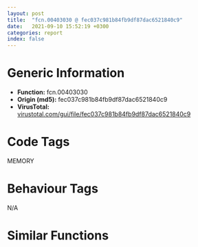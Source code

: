 ```yaml
---
layout: post
title:  "fcn.00403030 @ fec037c981b84fb9df87dac6521840c9"
date:   2021-09-10 15:52:19 +0300
categories: report
index: false
---
```


# Generic Information
- **Function:** fcn.00403030
- **Origin (md5):** fec037c981b84fb9df87dac6521840c9
- **VirusTotal:** [virustotal.com/gui/file/fec037c981b84fb9df87dac6521840c9][virustotal_ref]

# Code Tags
<span class="tag" id="MEMORY">MEMORY</span>


# Behaviour Tags
<span class="bhv-tag" id="na">N/A</span>

# Similar Functions
<script type="text/javascript" src="https://www.gstatic.com/charts/loader.js"></script>
<script type="text/javascript">

    google.charts.load('current', {'packages':['corechart']});
    google.charts.setOnLoadCallback(drawChart);

    function drawChart() {
    var data = new google.visualization.DataTable();
        data.addColumn('number', 'X');
        data.addColumn('number', 'Y');
        data.addColumn({type: 'string', role: 'tooltip', 'p': {'html': true}});
        data.addColumn({'type': 'string', 'role': 'style'});
        
        data.addRows([
    [99.57864379882812, 138.8228302001953, '<b><a href="/report/fcn.00403030@fec037c981b84fb9df87dac6521840c9">fcn.00403030</a><br>@fec037c981b84fb9df87dac6521840c9</b><br>', 'point { fill-color: #e0440e; }'],
[227.3767547607422, -82.2795181274414, '<b><a href="/report/fcn.00402ba0@2e1edbc8d641dbbe3e09e9f1f72cd2fc">fcn.00402ba0</a><br>@2e1edbc8d641dbbe3e09e9f1f72cd2fc</b><br>', 'null'],
[92.4074935913086, -9.018611907958984, '<b><a href="/report/fcn.00402cd0@fd17dad7a5809016e438b746adc04679">fcn.00402cd0</a><br>@fd17dad7a5809016e438b746adc04679</b><br>', 'null'],
[241.04107666015625, 198.59548950195312, '<b><a href="/report/fcn.004024f0@e5be9c1df6690f9880cc7a4e3bb82114">fcn.004024f0</a><br>@e5be9c1df6690f9880cc7a4e3bb82114</b><br>', 'null'],
[281.7623596191406, 55.846405029296875, '<b><a href="/report/fcn.00402980@d3b17e7234a8b4bee51cf688dbfdf6d0">fcn.00402980</a><br>@d3b17e7234a8b4bee51cf688dbfdf6d0</b><br>', 'null'],

        ]);

    var options = {
        title: 'Similarity Plot',
        legend: 'none',
        colors: ['#dedbd9', '#e6693e', '#ec8f6e', '#f3b49f', '#f6c7b6'],
        tooltip: {isHtml: true, trigger: 'both'},
        explorer: {
        actions: ["dragToZoom", "rightClickToReset"],
        },
        chartArea: {
        width: '80%',
        height: '80%'
        },
        width: '100%',
        height: '100%'
    };

    var chart = new google.visualization.ScatterChart(document.getElementById('chart_div'));

    chart.draw(data, options);
    }
    
</script>


<div id="chart_div" style="width: 100%px; height: 100%;"></div>

# Disassembled Code
{% highlight nasm %}

push ebp
mov ebp, esp
sub esp, 0xd4
cmp dword[ebp-0x14], 0x287
je 0x40304a
mov eax, dword[ebp-0xc]
cmp eax, dword[ebp-0x40]
jbe 0x403056
mov ecx, dword[ebp-0x5c]
add ecx, 0x35d
mov dword[ebp-0x4c], ecx
cmp dword[ebp-0x34], 0x106
jae 0x40306c
cmp dword[ebp-0x78], 0
jb 0x40306c
mov dword[ebp-0x7c], 0xfffffe95
mov edx, dword[ebp-0x30]
sub edx, dword[ebp-0x84]
sub edx, dword[ebp-0xc8]
mov dword[ebp-0x68], edx
cmp dword[ebp-0x38], 0xa4
jb 0x403098
cmp dword[ebp-0x58], 0x31b
jae 0x403098
mov eax, dword[ebp-0x5c]
cmp eax, dword[ebp-0x64]
jb 0x40309f
mov dword[ebp-0x1c], 0x756
cmp dword[ebp-0x50], 0x2cf
je 0x4030b1
cmp dword[ebp-0xc], 0x197
jae 0x4030b8
mov dword[ebp-0x14], 0xfffffff3
cmp dword[ebp-0x24], 0x3d9
jae 0x4030d9
mov ecx, dword[ebp-0x18]
cmp ecx, dword[ebp-0x34]
jne 0x4030d9
cmp dword[ebp-0x28], 0x2ba
ja 0x4030d9
mov dword[ebp-0x64], 0x384
cmp dword[ebp-0x60], 0x1a0
jne 0x4030f7
cmp dword[ebp-0x88], 0xcd
jae 0x403103
cmp dword[ebp-0x80], 0x3e0
jne 0x403103
mov edx, dword[ebp-4]
sub edx, dword[ebp-0x60]
mov dword[ebp-0xb4], edx
mov eax, dword[ebp-0x30]
cmp eax, dword[ebp-0x8c]
jb 0x40311d
cmp dword[ebp-0x14], 0x2af
jbe 0x40312f
cmp dword[ebp-0x24], 0x77
je 0x40312f
mov ecx, dword[ebp-0x48]
add ecx, 0x367
sub ecx, dword[ebp-0x48]
mov dword[ebp-0x90], ecx
mov edx, dword[ebp-0x90]
cmp edx, dword[ebp-0x60]
jae 0x403142
mov eax, dword[ebp-0x18]
cmp eax, dword[ebp-0x80]
je 0x40314b
cmp dword[ebp-0x18], 0x317
jne 0x403156
mov ecx, dword[ebp-0x34]
add ecx, dword[ebp-0x6c]
mov dword[ebp-0x5c], ecx
jmp 0x40316b
mov edx, dword[ebp-0x8c]
sub edx, dword[ebp-0x10]
movzx eax, word[ebp-0x5c]
sub edx, eax
mov dword[ebp-0x84], edx
cmp dword[ebp-0x40], 0x2c7
jb 0x403188
mov ecx, dword[ebp-0x1c]
cmp ecx, dword[ebp-0xb8]
ja 0x403188
cmp dword[ebp-0x14], 0x1d7
jne 0x40319b
mov edx, dword[ebp-0x14]
mov eax, dword[ebp-0x90]
lea ecx, [eax+edx-0x36e]
mov dword[ebp-0x54], ecx
cmp dword[ebp-0x10], 0x333
jne 0x4031b6
cmp dword[ebp-0x10], 0x2b8
je 0x4031c2
cmp dword[ebp-0x20], 0x1d9
jne 0x4031c2
mov edx, dword[ebp-0x58]
sub edx, dword[ebp-0x78]
mov dword[ebp-0x9c], edx
cmp dword[ebp-0x74], 0x128
jae 0x4031db
mov eax, dword[ebp-0x2c]
cmp eax, dword[ebp-0x14]
jae 0x4031ea
mov ecx, dword[ebp-4]
cmp ecx, dword[ebp-0x18]
je 0x4031ea
mov edx, dword[ebp-0x1c]
sub edx, 0x16b
sub edx, dword[ebp-0x44]
mov dword[ebp-0x80], edx
mov eax, dword[ebp-0x44]
cmp eax, dword[ebp-0x60]
ja 0x403202
cmp dword[ebp-0x2c], 0x143
jae 0x403202
mov dword[ebp-0x58], 0x8c8
push 0x40
push 0x1000
push 0x1a6ce7
push 0
call dword[sym.imp.KERNEL32.dll_VirtualAlloc]
mov dword[ebp-0xbc], eax
cmp dword[ebp-0x28], 0x2e8
je 0x40322e
cmp dword[ebp-4], 0x332
jne 0x40323f
mov ecx, dword[ebp-4]
mov edx, dword[ebp-0x80]
lea eax, [edx+ecx+0x1ba]
mov word[ebp-0x24], ax
cmp dword[ebp-0x9c], 0x108
je 0x40325c
cmp dword[ebp-0x34], 0x205
jb 0x40325c
mov ecx, dword[ebp-0x54]
cmp ecx, dword[ebp-0x6c]
je 0x40326e
mov edx, 0x302
sub edx, dword[ebp-0x68]
add edx, 0x2dd
mov word[ebp-0x34], dx
mov eax, dword[ebp-0x84]
cmp eax, dword[ebp-0x10]
jbe 0x403297
cmp dword[ebp-0x3c], 0x1e8
jne 0x403297
mov ecx, dword[ebp-0x38]
cmp ecx, dword[ebp-0x80]
ja 0x403297
mov edx, dword[ebp-0x3c]
add edx, 0xaa
mov word[ebp-0x18], dx
cmp dword[ebp-0x2c], 0x1a6
ja 0x4032a6
cmp dword[ebp-0x58], 0
jb 0x4032b1
mov eax, dword[ebp-0x24]
add eax, 0x174
mov dword[ebp-0x20], eax
mov ecx, dword[ebp-0x4c]
cmp ecx, dword[ebp-0x7c]
je 0x4032d3
cmp dword[ebp-0x20], 0x88
jne 0x4032d3
movzx edx, word[ebp-0x24]
mov eax, dword[ebp-0x40]
lea ecx, [eax+edx+0x2fd]
mov dword[ebp-0x7c], ecx
mov edx, dword[ebp-0x38]
cmp edx, dword[ebp-0x94]
jne 0x4032ed
cmp dword[ebp-0x80], 0
jb 0x4032ed
movzx eax, word[ebp-0x50]
cmp dword[ebp-0x20], eax
jb 0x4032f4
mov dword[ebp-4], 0xfffffe88
cmp dword[ebp-0xa8], 0x3a3
jae 0x40330c
cmp dword[ebp-0x88], 0x233
jae 0x403315
cmp dword[ebp-0x18], 0x1f0
jne 0x403324
mov ecx, dword[ebp-0x80]
add ecx, 0x261
mov dword[ebp-0x9c], ecx
mov edx, dword[ebp-0x58]
cmp edx, dword[ebp-0xb4]
jb 0x403346
cmp dword[ebp-0xb4], 0x223
jb 0x403346
mov eax, dword[ebp-0x44]
add eax, 0x1d4
mov dword[ebp-0xc], eax
mov ecx, dword[ebp-0xbc]
add ecx, 0xea000
mov dword[ebp-0xbc], ecx
cmp dword[ebp-0x38], 0
jae 0x403375
mov edx, dword[ebp-0x74]
cmp edx, dword[ebp-0x44]
jae 0x403375
mov eax, dword[ebp-0x28]
cmp eax, dword[ebp-0x78]
jbe 0x403375
mov dword[ebp-4], 0xfffffe91
cmp dword[ebp-0x54], 0xfd
jne 0x403390
mov ecx, dword[ebp-0x84]
cmp ecx, dword[ebp-0x64]
jbe 0x403390
mov dword[ebp-0x48], 0x107
mov dword[ebp-0xcc], 0x4ba0a8
cmp dword[ebp-0xc], 0x31c
jne 0x4033be
cmp dword[ebp-0xa4], 0x278
jae 0x4033be
mov edx, dword[ebp-0x28]
add edx, 0xa1
sub edx, dword[ebp-0x6c]
mov dword[ebp-0x24], edx
mov eax, dword[ebp-0x44]
cmp eax, dword[ebp-0x3c]
jne 0x4033e5
mov ecx, dword[ebp-0x54]
cmp ecx, dword[ebp-0x48]
jne 0x4033e5
cmp dword[ebp-0xb4], 0x186
jae 0x4033e5
mov edx, 0x131
sub edx, dword[ebp-0x14]
mov dword[ebp-0x44], edx
mov eax, dword[ebp-0x18]
cmp eax, dword[ebp-0x1c]
ja 0x4033fc
cmp dword[ebp-0x24], 0
je 0x4033fc
cmp dword[ebp-0x10], 0x1df
jae 0x40340b
mov ecx, dword[ebp-0x7c]
sub ecx, dword[ebp-0x14]
add ecx, dword[ebp-0x20]
mov dword[ebp-0x9c], ecx
cmp dword[ebp-0xc], 0x314
je 0x403425
mov edx, dword[ebp-0x24]
cmp edx, dword[ebp-0x1c]
jae 0x403430
cmp dword[ebp-0x78], 0x13f
jbe 0x403430
mov eax, dword[ebp-0x54]
add eax, 0x447
mov dword[ebp-0x14], eax
mov dword[ebp-8], 0
mov dword[ebp-4], 0
jmp 0x403449
mov ecx, dword[ebp-4]
add ecx, 1
mov dword[ebp-4], ecx
cmp dword[ebp-4], 3
jae 0x403460
mov edx, dword[ebp-0x40]
sub edx, dword[ebp-0x6c]
add edx, dword[ebp-0x14]
mov dword[ebp-0x9c], edx
jmp 0x403440
cmp dword[ebp-0x90], 0x116
je 0x403481
cmp dword[ebp-0x50], 0x155
jbe 0x403481
mov eax, dword[ebp-0xa8]
sub eax, dword[ebp-0x4c]
mov dword[ebp-0x18], eax
mov ecx, dword[ebp-0x4c]
sub ecx, 0xea
mov dword[ebp-0x44], ecx
cmp dword[ebp-0x88], 0x3e2
jb 0x4034aa
cmp dword[ebp-0x74], 0
jb 0x4034aa
mov edx, 0x352
sub edx, dword[ebp-0x5c]
mov dword[ebp-0x20], edx
mov dword[ebp-0xb0], 0x4b901496
mov dword[ebp-0xac], 0x8e51e322
mov eax, dword[ebp-0x1c]
cmp eax, dword[ebp-0xa4]
je 0x4034de
cmp dword[ebp-0x8c], 0x8f
jae 0x4034f2
cmp dword[ebp-0x54], 0x369
jb 0x4034f2
mov ecx, 0x236
sub ecx, dword[ebp-0x88]
sub ecx, 0x10d
mov dword[ebp-0x14], ecx
movzx edx, word[ebp-0x30]
add edx, dword[ebp-4]
movzx eax, word[ebp-0x4c]
sub edx, eax
mov dword[ebp-0x6c], edx
mov dword[ebp-0x98], 0xe3b87edd
cmp dword[ebp-0xc8], 0
jbe 0x40352d
mov ecx, dword[ebp-0x24]
cmp ecx, dword[ebp-0x50]
jne 0x40352d
mov edx, dword[ebp-0x88]
sub edx, dword[ebp-0x40]
mov word[ebp-0xa0], dx
cmp dword[ebp-0x68], 0x148
jae 0x40353f
cmp dword[ebp-0x1c], 0x30b
jbe 0x40354a
mov eax, dword[ebp-0x58]
sub eax, 0x13a
mov dword[ebp-0x54], eax
mov dword[ebp-0xc0], 0xe862fc85
mov ecx, dword[ebp-0x64]
mov edx, dword[ebp-0x94]
lea eax, [edx+ecx+0x367]
mov dword[ebp-0xc], eax
mov ecx, dword[ebp-0x7c]
cmp ecx, dword[ebp-0x18]
jae 0x40358d
mov edx, dword[ebp-0xb4]
cmp edx, dword[ebp-0x8c]
je 0x40358d
cmp dword[ebp-0x64], 0x114
jb 0x40358d
mov dword[ebp-0x80], 0x554
mov dword[ebp-8], 0
cmp dword[ebp-8], 0xb310
jae 0x403d5c
mov eax, 0x38e
sub eax, dword[ebp-0x78]
sub eax, 0x2da
mov byte[ebp-0x40], al
mov ecx, dword[ebp-0xb0]
xor ecx, dword[ebp-0xac]
mov dword[ebp-0xb0], ecx
mov edx, dword[ebp-0x30]
mov eax, dword[ebp-0xa8]
lea ecx, [eax+edx+0xa9]
mov dword[ebp-0x50], ecx
cmp dword[ebp-0x1c], 0x1e8
je 0x403604
cmp dword[ebp-0x54], 0x3e8
je 0x403604
mov edx, dword[ebp-0x7c]
cmp edx, dword[ebp-0x38]
jbe 0x403604
movzx eax, word[ebp-0x34]
mov ecx, 0x8b
sub ecx, eax
add ecx, dword[ebp-0x4c]
mov dword[ebp-0xa0], ecx
mov edx, dword[ebp-0x98]
xor edx, dword[ebp-0xb0]
mov dword[ebp-0x98], edx
mov eax, 0x55d
sub eax, dword[ebp-0xc4]
mov dword[ebp-0xc], eax
mov ecx, dword[ebp-0xc0]
add ecx, dword[ebp-0x98]
mov dword[ebp-0xc0], ecx
mov edx, dword[ebp-0x54]
cmp edx, dword[ebp-0x24]
je 0x40364f
mov eax, dword[ebp-0x6c]
cmp eax, dword[ebp-0x30]
jne 0x40364f
mov ecx, dword[ebp-0x64]
sub ecx, dword[ebp-0x3c]
mov dword[ebp-0x18], ecx
mov edx, dword[ebp-0x98]
xor edx, dword[ebp-0xc0]
mov dword[ebp-0x98], edx
mov eax, dword[ebp-0xac]
add eax, dword[ebp-0xb0]
mov dword[ebp-0xac], eax
cmp dword[ebp-0x44], 0
je 0x40368c
cmp dword[ebp-0x90], 0x1c6
jne 0x40368c
mov dword[ebp-0x38], 0x3f2
mov ecx, dword[ebp-0x58]
cmp ecx, dword[ebp-0x24]
jbe 0x4036ad
mov edx, dword[ebp-0x30]
cmp edx, dword[ebp-0xc8]
je 0x4036ad
mov eax, 0x146
sub eax, dword[ebp-0x2c]
mov dword[ebp-0x84], eax
mov ecx, dword[ebp-0xac]
xor ecx, dword[ebp-0x98]
mov dword[ebp-0xac], ecx
cmp dword[ebp-0x10], 0x31c
ja 0x4036e6
cmp dword[ebp-0x80], 0x168
jb 0x4036e6
cmp dword[ebp-0x7c], 0
jne 0x4036e6
mov edx, dword[ebp-0x28]
add edx, 0x37c
mov dword[ebp-0xa0], edx
cmp dword[ebp-0x44], 0xe5
jne 0x403704
mov eax, dword[ebp-0x64]
cmp eax, dword[ebp-0x10]
jne 0x403704
movzx ecx, word[ebp-0x70]
add ecx, 0x1fe
mov dword[ebp-0x2c], ecx
mov edx, dword[ebp-0x80]
cmp edx, dword[ebp-0x58]
ja 0x403721
cmp dword[ebp-0xb8], 0x1d0
jbe 0x40372d
cmp dword[ebp-0x1c], 0x38e
je 0x40372d
mov eax, dword[ebp-0x68]
add eax, 0x129
mov word[ebp-0x6c], ax
mov ecx, dword[ebp-0xbc]
add ecx, dword[ebp-8]
mov dword[ebp-0xd4], ecx
cmp dword[ebp-0x70], 0x2fe
je 0x403757
cmp dword[ebp-0x4c], 0x2c7
ja 0x403768
cmp dword[ebp-0xc], 0x1c9
je 0x403768
mov edx, 0x256
sub edx, dword[ebp-0x68]
sub edx, 0x13e
mov dword[ebp-0x40], edx
mov eax, dword[ebp-0xcc]
add eax, dword[ebp-8]
mov dword[ebp-0xd0], eax
cmp dword[ebp-0x1c], 0x386
jb 0x4037a1
cmp dword[ebp-0x28], 0
jne 0x4037a1
cmp dword[ebp-0x48], 0x21b
jbe 0x4037a1
mov ecx, dword[ebp-0x2c]
add ecx, 0x1e7
movzx edx, word[ebp-0x2c]
sub ecx, edx
mov dword[ebp-0x74], ecx
cmp dword[ebp-0xa8], 0x126
ja 0x4037be
cmp dword[ebp-0x2c], 0xf2
jne 0x4037be
mov eax, dword[ebp-0x5c]
cmp eax, dword[ebp-0x50]
jbe 0x4037c5
mov dword[ebp-0x6c], 0x1cd
mov dword[ebp-0x48], 0
jmp 0x4037d7
mov ecx, dword[ebp-0x48]
add ecx, 1
mov dword[ebp-0x48], ecx
cmp dword[ebp-0x48], 3
jae 0x4037f5
mov edx, dword[ebp-0x90]
sub edx, dword[ebp-0x8c]
sub edx, 0x30c
mov word[ebp-0x14], dx
jmp 0x4037ce
mov eax, dword[ebp-0xd0]
mov ecx, dword[eax]
xor ecx, dword[ebp-0xb0]
mov edx, dword[ebp-0xd4]
mov dword[edx], ecx
cmp dword[ebp-0x38], 0
jne 0x403817
cmp dword[ebp-0x7c], 0x78
ja 0x40381f
mov eax, dword[ebp-0x3c]
cmp eax, dword[ebp-0x10]
jne 0x403830
mov ecx, 0x8c
sub ecx, dword[ebp-0x50]
sub ecx, 0xe6
mov dword[ebp-0x28], ecx
mov edx, dword[ebp-0x24]
mov eax, dword[ebp-0x14]
lea ecx, [eax+edx-0x3a8]
mov dword[ebp-0xc], ecx
mov edx, dword[ebp-0x70]
cmp edx, dword[ebp-0x18]
jb 0x403850
mov eax, dword[ebp-0x54]
cmp eax, dword[ebp-0x20]
jne 0x403859
mov ecx, dword[ebp-0x38]
add ecx, dword[ebp-0x70]
mov dword[ebp-0x30], ecx
cmp dword[ebp-0x2c], 0
jbe 0x403883
cmp dword[ebp-0x28], 0
je 0x403883
cmp dword[ebp-0x84], 0x7e
jne 0x403883
mov edx, dword[ebp-0x24]
add edx, 0xa6
sub edx, dword[ebp-0xa0]
mov dword[ebp-0x84], edx
mov eax, dword[ebp-0x94]
mov ecx, dword[ebp-0xa4]
lea edx, [ecx+eax-0x156]
mov dword[ebp-0x4c], edx
mov eax, dword[ebp-0xc]
cmp eax, dword[ebp-0x78]
ja 0x4038bd
mov ecx, dword[ebp-0x48]
cmp ecx, dword[ebp-0x2c]
jne 0x4038bd
mov edx, dword[ebp-0x30]
cmp edx, dword[ebp-0x60]
jne 0x4038bd
mov eax, 0x14c
sub eax, dword[ebp-0xc]
mov word[ebp-0x40], ax
mov ecx, dword[ebp-8]
add ecx, 0xd213f
mov dword[ebp-8], ecx
mov edx, dword[ebp-0x50]
cmp edx, dword[ebp-0x44]
jne 0x4038e6
cmp dword[ebp-0x3c], 0x237
jae 0x4038f4
cmp dword[ebp-0x90], 0x190
jae 0x4038f4
mov eax, dword[ebp-0xa4]
add eax, 0xaf
mov dword[ebp-0x4c], eax
cmp dword[ebp-0x2c], 0x3d9
jae 0x40390a
cmp dword[ebp-0x70], 0
jne 0x40390a
mov dword[ebp-4], 0x1a6
mov ecx, dword[ebp-0xc]
cmp ecx, dword[ebp-0x68]
jne 0x403927
cmp dword[ebp-0x28], 0x32a
je 0x403927
mov edx, dword[ebp-0x54]
sub edx, dword[ebp-0xa4]
mov dword[ebp-0x4c], edx
mov eax, dword[ebp-0x20]
add eax, dword[ebp-0x60]
mov dword[ebp-0xc], eax
cmp dword[ebp-0x28], 0x3e6
je 0x403944
mov ecx, dword[ebp-0xa0]
cmp ecx, dword[ebp-0x3c]
jb 0x403950
mov edx, dword[ebp-0x74]
sub edx, 0x27a
mov dword[ebp-0x30], edx
mov eax, dword[ebp-0x2c]
cmp eax, dword[ebp-0x50]
jb 0x403961
cmp dword[ebp-0x68], 0x39e
je 0x40396a
cmp dword[ebp-0x54], 0x1d3
jbe 0x403977
movzx ecx, word[ebp-0x5c]
add ecx, 0xf9
mov dword[ebp-0x60], ecx
mov edx, dword[ebp-0x8c]
cmp edx, dword[ebp-0x28]
je 0x40398a
mov eax, dword[ebp-0x3c]
cmp eax, dword[ebp-0x40]
ja 0x403995
mov ecx, dword[ebp-0x50]
cmp ecx, dword[ebp-0xa0]
jb 0x40399c
mov dword[ebp-0x6c], 0x494
mov edx, dword[ebp-8]
sub edx, 0x5fcb0
mov dword[ebp-8], edx
cmp dword[ebp-0x38], 0x1a8
jae 0x4039b9
mov edx, dword[ebp-0xbc]
add edx, 0x8947
mov dword[0x4d1380], edx
mov eax, dword[ebp-0x18]
cmp eax, dword[ebp-0x8c]
jb 0x403d89
cmp dword[ebp-0x60], 0x3c8
jne 0x403d89
mov dword[ebp-0x14], 0x41c
mov ecx, dword[ebp-0x48]
add ecx, 0x225
sub ecx, dword[ebp-0x30]
mov dword[ebp-0x10], ecx
cmp dword[ebp-0x88], 0x29a
jb 0x403dad
cmp dword[ebp-0x28], 0x92
je 0x403db6
cmp dword[ebp-0x30], 0x2db
jae 0x403dc8
mov edx, dword[ebp-0x84]
add edx, 0x3a7
sub edx, dword[ebp-4]
mov dword[ebp-0x14], edx
cmp dword[ebp-4], 0x83
jbe 0x403de2
mov eax, dword[ebp-4]
cmp eax, dword[ebp-0x74]
jae 0x403de2
mov ecx, 0x42f
mov word[ebp-0xc], cx
mov edx, dword[ebp-0x5c]
cmp edx, dword[ebp-0x18]
jne 0x403df2
mov eax, dword[ebp-0x74]
cmp eax, dword[ebp-0x38]
je 0x403df9
mov dword[ebp-0x48], 0x34d
cmp dword[ebp-0x6c], 0
jne 0x403e13
cmp dword[ebp-0x50], 0x34c
je 0x403e25
mov ecx, dword[ebp-0x88]
cmp ecx, dword[ebp-0x50]
jbe 0x403e25
mov edx, dword[ebp-0x58]
sub edx, dword[ebp-0xb4]
movzx eax, word[ebp-0x10]
sub edx, eax
mov dword[ebp-0x74], edx
mov esp, ebp
pop ebp
ret

{% endhighlight %}

[virustotal_ref]: https://www.virustotal.com/gui/file/fec037c981b84fb9df87dac6521840c9